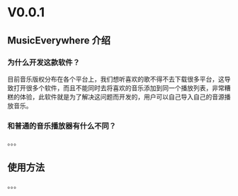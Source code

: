 # V0.0.1

## MusicEverywhere 介绍
### 为什么开发这款软件？
目前音乐版权分布在各个平台上，我们想听喜欢的歌不得不去下载很多平台，这导致打开很多个软件，而且不能同时去将喜欢的音乐添加到同一个播放列表，非常糟糕的体验，此软件就是为了解决这问题而开发的，用户可以自己导入自己的音源播放音乐。
### 和普通的音乐播放器有什么不同？
。。。

## 使用方法
。。。